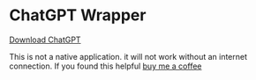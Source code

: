# ChatGPT Wrapper


[Download ChatGPT](https://github.com/Aurora-Systems/ChatGPT/blob/main/installer/ChatGPT_0.0.1_x64_en-US.msi)

This is not a native application. it will not work without an internet connection. If you found this helpful [buy me a coffee](https://www.buymeacoffee.com/zaynekomichi)


